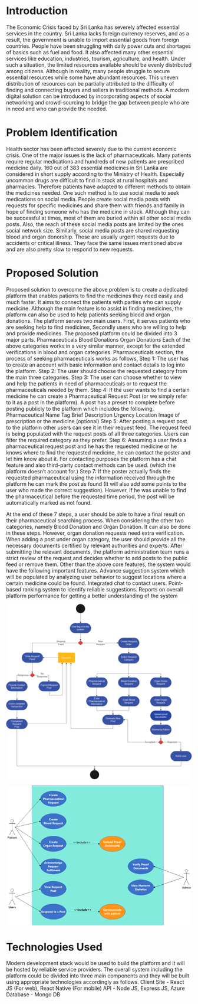 # Introduction

The Economic Crisis faced by Sri Lanka has severely affected essential services in the country. Sri Lanka lacks foreign currency reserves, and as a result, the government is unable to import essential goods from foreign countries. People have been struggling with daily power cuts and shortages of basics such as fuel and food. It also affected many other essential services like education, industries, tourism, agriculture, and health.
Under such a situation, the limited resources available should be evenly distributed among citizens. Although in reality, many people struggle to secure essential resources while some have abundant resources. This uneven distribution of resources can be partially attributed to the difficulty of finding and connecting buyers and sellers in traditional methods. A modern digital solution can be introduced by incorporating aspects of social networking and crowd-sourcing to bridge the gap between people who are in need and who can provide the needed.

# Problem Identification

Health sector has been affected severely due to the current economic crisis. One of the major issues is the lack of pharmaceuticals. Many patients require regular medications and hundreds of new patients are prescribed medicine daily. 160 out of 383 essential medicines in Sri Lanka are considered in short supply according to the Ministry of Health. Especially uncommon drugs are difficult to find in stock at rural hospitals and pharmacies.
Therefore patients have adapted to different methods to obtain the medicines needed. One such method is to use social media to seek medications on social media. People create social media posts with requests for specific medicines and share them with friends and family in hope of finding someone who has the medicine in stock. Although they can be successful at times, most of them are buried within all other social media posts. Also, the reach of these social media posts are limited by the ones social network size.
Similarly, social media posts are shared requesting blood and organ donorship. These are usually urgent requests due to accidents or critical illness. They face the same issues mentioned above and are also pretty slow to respond to new requests.

# Proposed Solution

Proposed solution to overcome the above problem is to create a dedicated platform that enables patients to find the medicines they need easily and much faster. It aims to connect the patients with parties who can supply medicine. Although the main feature is to assist in finding medicines, the platform can also be used to help patients seeking blood and organ donations.
The platform serves two main users. First, it serves patients who are seeking help to find medicines, Secondly users who are willing to help and provide medicines. 
The proposed platform could be divided into 3 major parts.
Pharmaceuticals
Blood Donations
Organ Donations
Each of the above categories works in a very similar manner, except for the extended verifications in blood and organ categories. 
Pharmaceuticals section,  the process of seeking pharmaceuticals works as follows,
Step 1: The user has to create an account with basic information and contact details to log into the platform.
Step 2: The user should choose the requested category from the main three categories.
Step 3: The user can choose whether to view and help the patients in need of pharmaceuticals or to request the pharmaceuticals needed by them.
Step 4: If the user wants to find a certain medicine he can create a Pharmaceutical Request Post (or we simply refer to it as a post in the platform). A post has a preset to complete before posting publicly to the platform which includes the following, 
Pharmaceutical Name Tag
Brief Description
Urgency
Location
Image of prescription or the medicine (optional)
Step 5: After posting a request post to the platform other users can see it in their request feed. The request feed is being populated with the request posts of all three categories. Users can filter the required category as they prefer. 
Step 6: Assuming a user finds a pharmaceutical request post and he has the requested medicine or he knows where to find the requested medicine, he can contact the poster and let him know about it. For contacting purposes the platform has a chat feature and also third-party contact methods can be used. (which the platform doesn’t account for.)
Step 7: If the poster actually finds the requested pharmaceutical using the information received through the platform he can mark the post as found (It will also add some points to the user who made the correct suggestion). However, if he was unable to find the pharmaceutical before the requested time period, the post will be automatically marked as not found.  

At the end of these 7 steps, a user should be able to have a final result on their pharmaceutical searching process.
When considering the other two categories, namely Blood Donation and Organ Donation. It can also be done in these steps. However, organ donation requests need extra verification. When adding a post under organ category, the user should provide all the necessary documents  certified by relevant authorities and experts. After submitting the relevant documents, the platform administration team runs a strict review of the request and decides whether to add posts to the public feed or remove them.
Other than the above core features, the system would have the following important features.
Advance suggestion system which will be populated by analyzing user behavior to suggest locations where a certain medicine could be found.
Integrated chat to contact users.
Point-based ranking system to identify reliable suggestions. 
Reports on overall platform performance for getting a better understanding of the system

![activity diagram](https://github.com/s2nx-sathkara/sathkara/blob/master/activity_diagram(1).png)

![usecase diagram](https://github.com/s2nx-sathkara/sathkara/blob/master/usecase_diagram(1).png)


# Technologies Used

Modern development stack would be used to build the platform and it will be hosted by reliable service providers. The overall system including the platform could be divided into three main components and they will be built using appropriate technologies accordingly as follows.
Client Site - React JS (For web), React Native (For mobile)
API - Node JS, Express JS, Azure
Database - Mongo DB
